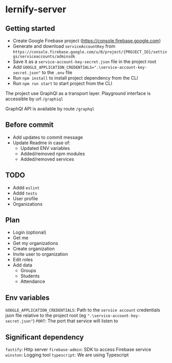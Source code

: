 # lernify-server

## Getting started

- Create Google Firebase project (https://console.firebase.google.com)
- Generate and download `serviceAccountKey` from `https://console.firebase.google.com/u/0/project/{PROJECT_ID}/settings/serviceaccounts/adminsdk`
- Save it as a `service-account-key-secret.json` file in the project root
- Add `GOOGLE_APPLICATION_CREDENTIALS=".\service-account-key-secret.json"` to the `.env` file
- Run `npm install` to install project dependency from the CLI
- Run `npm run start` to start project from the CLI

The project use GraphQl as a transport layer. Playground interface is accessible by url `/graphiql`

GraphQl API is available by route `/graphql`

## Before commit

- Add updates to commit message
- Update Readme in case of:
  - Updated ENV variables
  - Added/removed npm modules
  - Added/removed services

## TODO

- Addd `eslint`
- Addd `tests`
- User profile
- Organizations

## Plan

- Login (optional)
- Get me
- Get my organizations
- Create organization
- Invite user to organization
- Edit roles
- Add data
  - Groups
  - Students
  - Attendance

## Env variables

`GOOGLE_APPLICATION_CREDENTIALS`: Path to the `service account` credentials json file relative to the project root (eg `".\service-account-key-secret.json"`)
`PORT`: The port that service will listen to

## Significant dependency

`fastify`: Http server
`firebase-admin`: SDK to access Firebase service
`winston`: Logging tool
`typescript`: We are using Typescript
